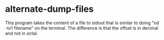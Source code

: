 # alternate-dump-files
This program takes the content of a file to stdout that is similar to doing "od -tx1 filename" on the terminal. The difference is that the offset is in decimal and not in octal. 
